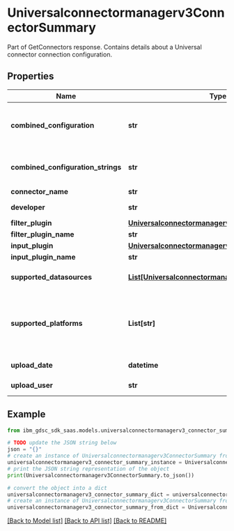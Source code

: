 # Universalconnectormanagerv3ConnectorSummary

Part of GetConnectors response. Contains details about a Universal connector connection configuration.

## Properties

Name | Type | Description | Notes
------------ | ------------- | ------------- | -------------
**combined_configuration** | **str** | Connector configuration parameters. A union of Input and Filter parameters. | [optional] 
**combined_configuration_strings** | **str** | Connector configuration parameters strings, for UI. | [optional] 
**connector_name** | **str** | ID of connector. | [optional] 
**developer** | **str** | The developer who developed the manifest. | [optional] 
**filter_plugin** | [**Universalconnectormanagerv3PluginDefinition**](Universalconnectormanagerv3PluginDefinition.md) |  | [optional] 
**filter_plugin_name** | **str** | ID of filter plugin. | [optional] 
**input_plugin** | [**Universalconnectormanagerv3PluginDefinition**](Universalconnectormanagerv3PluginDefinition.md) |  | [optional] 
**input_plugin_name** | **str** | ID of input plugin. | [optional] 
**supported_datasources** | [**List[Universalconnectormanagerv3DatasourceType]**](Universalconnectormanagerv3DatasourceType.md) | Supported data source types, according to the Filter plugin. | [optional] 
**supported_platforms** | **List[str]** | Array of supported platforms/environments. Examples: \&quot;on-premise\&quot;, \&quot;AWS\&quot;, \&quot;Azure\&quot;, \&quot;GCP\&quot;. | [optional] 
**upload_date** | **datetime** | Date connector manifest was uploaded. | [optional] 
**upload_user** | **str** | User who uploaded the manifest. | [optional] 

## Example

```python
from ibm_gdsc_sdk_saas.models.universalconnectormanagerv3_connector_summary import Universalconnectormanagerv3ConnectorSummary

# TODO update the JSON string below
json = "{}"
# create an instance of Universalconnectormanagerv3ConnectorSummary from a JSON string
universalconnectormanagerv3_connector_summary_instance = Universalconnectormanagerv3ConnectorSummary.from_json(json)
# print the JSON string representation of the object
print(Universalconnectormanagerv3ConnectorSummary.to_json())

# convert the object into a dict
universalconnectormanagerv3_connector_summary_dict = universalconnectormanagerv3_connector_summary_instance.to_dict()
# create an instance of Universalconnectormanagerv3ConnectorSummary from a dict
universalconnectormanagerv3_connector_summary_from_dict = Universalconnectormanagerv3ConnectorSummary.from_dict(universalconnectormanagerv3_connector_summary_dict)
```
[[Back to Model list]](../README.md#documentation-for-models) [[Back to API list]](../README.md#documentation-for-api-endpoints) [[Back to README]](../README.md)



